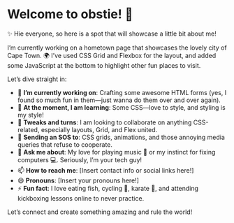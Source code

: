 # Welcome to obstie! 👋  

✨ Hie everyone, so here is a spot that will showcase a little bit about me!  

I’m currently working on a hometown page that showcases the lovely city of Cape Town. 🌍 I’ve used CSS Grid and Flexbox for the layout, and added some JavaScript at the bottom to highlight other fun places to visit.  

Let’s dive straight in:  

- 🔭 **I’m currently working on**: Crafting some awesome HTML forms (yes, I found so much fun in them—just wanna do them over and over again).  
- 🌱 **At the moment, I am learning**: Some CSS—love to style, and styling is my style!  
- 👯 **Tweaks and turns**: I am looking to collaborate on anything CSS-related, especially layouts, Grid, and Flex united.  
- 🤔 **Sending an SOS to**: CSS grids, animations, and those annoying media queries that refuse to cooperate.  
- 💬 **Ask me about**: My love for playing music 🎸 or my instinct for fixing computers 💻. Seriously, I’m your tech guy!  
- 📫 **How to reach me**: [Insert contact info or social links here!]  
- 😄 **Pronouns**: [Insert your pronouns here!]  
- ⚡ **Fun fact**: I love eating fish, cycling 🚴, karate 🥋, and attending kickboxing lessons online to never practice.  

Let’s connect and create something amazing and rule the world!  
